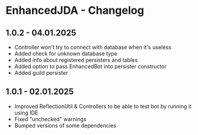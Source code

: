 # EnhancedJDA - Changelog

## 1.0.2 - 04.01.2025

- Controller won't try to connect with database when it's useless
- Added check for unknown database type
- Added info about registered persisters and tables
- Added option to pass EnhancedBot into persister constructor
- Added guild persister

## 1.0.1 - 02.01.2025

- Improved ReflectionUtil & Controllers to be able to test bot by running it using IDE
- Fixed "unchecked" warnings
- Bumped versions of some dependencies